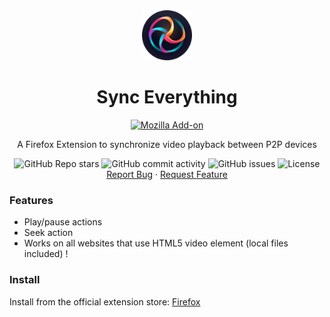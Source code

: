<div align="center">
    <a href="https://github.com/kaangiray26/nocturne">
        <img src="https://raw.githubusercontent.com/kaangiray26/sync-everything/main/logo.png" alt="Sync Everything Logo" height="80">
    </a>
    <h1 align="center">Sync Everything</h2>
    <a href="https://addons.mozilla.org/en-US/firefox/addon/sync-everything/">
        <img src="https://blog.mozilla.org/addons/files/2020/04/get-the-addon-fx-apr-2020.svg" alt="Mozilla Add-on" height=48>
    </a>
    <p align="center">
        A Firefox Extension to synchronize video playback between P2P devices
        <br />
        <div align="center">
            <img alt="GitHub Repo stars" src="https://img.shields.io/github/stars/kaangiray26/sync-everything?style=flat-square">
            <img alt="GitHub commit activity" src="https://img.shields.io/github/commit-activity/m/kaangiray26/sync-everything?style=flat-square">
            <img alt="GitHub issues" src="https://img.shields.io/github/issues/kaangiray26/sync-everything?style=flat-square">
            <img alt="License" src="https://img.shields.io/github/license/kaangiray26/sync-everything.svg?style=flat-square">
        </div>
        <a href="https://github.com/kaangiray26/sync-everything/issues">Report Bug</a>
        ·
        <a href="https://github.com/kaangiray26/sync-everything/issues">Request Feature</a>
    </p>
</div>

### Features
* Play/pause actions
* Seek action
* Works on all websites that use HTML5 video element (local files included) !

### Install
Install from the official extension store:
[Firefox](https://addons.mozilla.org/en-US/firefox/addon/sync-everything/)
